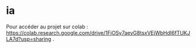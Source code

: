 # ia

Pour accéder au projet sur colab :
https://colab.research.google.com/drive/1FjOSy7aevG8tsxVEjWbHdI6fTUKJLA7d?usp=sharing .
